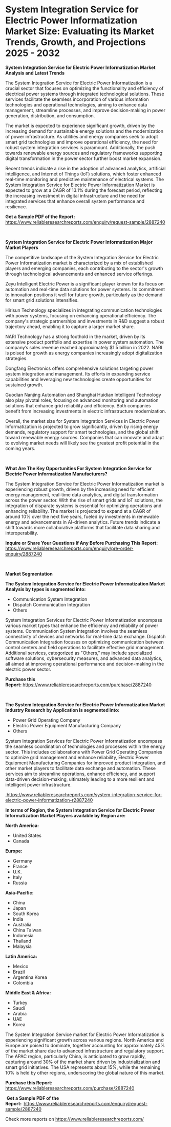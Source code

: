<p><h1>System Integration Service for Electric Power Informatization Market Size: Evaluating its Market Trends, Growth, and Projections 2025 - 2032</h1></p><p><strong>System Integration Service for Electric Power Informatization Market Analysis and Latest Trends</strong></p>
<p><p>The System Integration Service for Electric Power Informatization is a crucial sector that focuses on optimizing the functionality and efficiency of electrical power systems through integrated technological solutions. These services facilitate the seamless incorporation of various information technologies and operational technologies, aiming to enhance data management, streamline processes, and improve decision-making in power generation, distribution, and consumption.</p><p>The market is expected to experience significant growth, driven by the increasing demand for sustainable energy solutions and the modernization of power infrastructure. As utilities and energy companies seek to adopt smart grid technologies and improve operational efficiency, the need for robust system integration services is paramount. Additionally, the push towards renewable energy sources and regulatory frameworks supporting digital transformation in the power sector further boost market expansion.</p><p>Recent trends indicate a rise in the adoption of advanced analytics, artificial intelligence, and Internet of Things (IoT) solutions, which foster enhanced real-time monitoring and predictive maintenance of electrical systems. The System Integration Service for Electric Power Informatization Market is expected to grow at a CAGR of 13.1% during the forecast period, reflecting the increasing investment in digital infrastructure and the need for integrated services that enhance overall system performance and resilience.</p></p>
<p><strong>Get a Sample PDF of the Report:&nbsp;</strong> <a href="https://www.reliableresearchreports.com/enquiry/request-sample/2887240?utm_campaign=3037&utm_medium=2&utm_source=Github&utm_content=ia&utm_term=14032025&utm_id=system-integration-service-for-electric-power-informatization">https://www.reliableresearchreports.com/enquiry/request-sample/2887240</a></p>
<p>&nbsp;</p>
<p><strong>System Integration Service for Electric Power Informatization Major Market Players</strong></p>
<p><p>The competitive landscape of the System Integration Service for Electric Power Informatization market is characterized by a mix of established players and emerging companies, each contributing to the sector's growth through technological advancements and enhanced service offerings.</p><p>Zeyu Intelligent Electric Power is a significant player known for its focus on automation and real-time data solutions for power systems. Its commitment to innovation positions it well for future growth, particularly as the demand for smart grid solutions intensifies.</p><p>Hirisun Technology specializes in integrating communication technologies with power systems, focusing on enhancing operational efficiency. The company's strategic partnerships and investments in R&D suggest a robust trajectory ahead, enabling it to capture a larger market share.</p><p>NARI Technology has a strong foothold in the market, driven by its extensive product portfolio and expertise in power system automation. The company’s sales revenue reached approximately $1.5 billion in 2022. NARI is poised for growth as energy companies increasingly adopt digitalization strategies.</p><p>Dongfang Electronics offers comprehensive solutions targeting power system integration and management. Its efforts in expanding service capabilities and leveraging new technologies create opportunities for sustained growth.</p><p>Guodian Nanjing Automation and Shanghai Huidian Intelligent Technology also play pivotal roles, focusing on advanced monitoring and automation solutions that enhance grid reliability and efficiency. Both companies benefit from increasing investments in electric infrastructure modernization.</p><p>Overall, the market size for System Integration Services in Electric Power Informatization is projected to grow significantly, driven by rising energy demands, regulatory support for smart technologies, and the global shift toward renewable energy sources. Companies that can innovate and adapt to evolving market needs will likely see the greatest profit potential in the coming years.</p></p>
<p>&nbsp;</p>
<p><strong>What Are The Key Opportunities For System Integration Service for Electric Power Informatization Manufacturers?</strong></p>
<p><p>The System Integration Service for Electric Power Informatization market is experiencing robust growth, driven by the increasing need for efficient energy management, real-time data analytics, and digital transformation across the power sector. With the rise of smart grids and IoT solutions, the integration of disparate systems is essential for optimizing operations and enhancing reliability. The market is projected to expand at a CAGR of around 10% over the next five years, fueled by investments in renewable energy and advancements in AI-driven analytics. Future trends indicate a shift towards more collaborative platforms that facilitate data sharing and interoperability.</p></p>
<p><strong>Inquire or Share Your Questions If Any Before Purchasing This Report:</strong> <a href="https://www.reliableresearchreports.com/enquiry/pre-order-enquiry/2887240?utm_campaign=3037&utm_medium=2&utm_source=Github&utm_content=ia&utm_term=14032025&utm_id=system-integration-service-for-electric-power-informatization">https://www.reliableresearchreports.com/enquiry/pre-order-enquiry/2887240</a></p>
<p>&nbsp;</p>
<p><strong>Market Segmentation</strong></p>
<p><strong>The System Integration Service for Electric Power Informatization Market Analysis by types is segmented into:</strong></p>
<p><ul><li>Communication System Integration</li><li>Dispatch Communication Integration</li><li>Others</li></ul></p>
<p><p>System Integration Services for Electric Power Informatization encompass various market types that enhance the efficiency and reliability of power systems. Communication System Integration involves the seamless connectivity of devices and networks for real-time data exchange. Dispatch Communication Integration focuses on optimizing communication between control centers and field operations to facilitate effective grid management. Additional services, categorized as "Others," may include specialized software solutions, cybersecurity measures, and advanced data analytics, all aimed at improving operational performance and decision-making in the electric power sector.</p></p>
<p><strong>Purchase this Report:&nbsp;</strong><a href="https://www.reliableresearchreports.com/purchase/2887240?utm_campaign=3037&utm_medium=2&utm_source=Github&utm_content=ia&utm_term=14032025&utm_id=system-integration-service-for-electric-power-informatization">https://www.reliableresearchreports.com/purchase/2887240</a></p>
<p>&nbsp;</p>
<p><strong>The System Integration Service for Electric Power Informatization Market Industry Research by Application is segmented into:</strong></p>
<p><ul><li>Power Grid Operating Company</li><li>Electric Power Equipment Manufacturing Company</li><li>Others</li></ul></p>
<p><p>System Integration Services for Electric Power Informatization encompass the seamless coordination of technologies and processes within the energy sector. This includes collaborations with Power Grid Operating Companies to optimize grid management and enhance reliability, Electric Power Equipment Manufacturing Companies for improved product integration, and other market players to facilitate data exchange and automation. These services aim to streamline operations, enhance efficiency, and support data-driven decision-making, ultimately leading to a more resilient and intelligent power infrastructure.</p></p>
<p><a href="https://www.reliableresearchreports.com/system-integration-service-for-electric-power-informatization-r2887240?utm_campaign=3037&utm_medium=2&utm_source=Github&utm_content=ia&utm_term=14032025&utm_id=system-integration-service-for-electric-power-informatization">&nbsp;https://www.reliableresearchreports.com/system-integration-service-for-electric-power-informatization-r2887240</a></p>
<p><strong>In terms of Region, the System Integration Service for Electric Power Informatization Market Players available by Region are:</strong></p>
<p>
    <p> <strong> North America: </strong>
        <ul>
            <li>United States</li>
            <li>Canada</li>
        </ul>
        </p> 
    <p> <strong> Europe: </strong>
        <ul>
            <li>Germany</li>
            <li>France</li>
            <li>U.K.</li>
            <li>Italy</li>
            <li>Russia</li>
        </ul>
        </p> 
    <p> <strong> Asia-Pacific: </strong>
        <ul>
            <li>China</li>
            <li>Japan</li>
            <li>South Korea</li>
            <li>India</li>
            <li>Australia</li>
            <li>China Taiwan</li>
            <li>Indonesia</li>
            <li>Thailand</li>
            <li>Malaysia</li>
        </ul>
        </p> 
    <p> <strong> Latin America: </strong>
        <ul>
            <li>Mexico</li>
            <li>Brazil</li>
            <li>Argentina Korea</li>
            <li>Colombia</li>
        </ul>
        </p> 
    <p> <strong> Middle East & Africa: </strong>
        <ul>
            <li>Turkey</li>
            <li>Saudi</li>
            <li>Arabia</li>
            <li>UAE</li>
            <li>Korea</li>
        </ul>
    </p>
    </p>
<p><p>The System Integration Service market for Electric Power Informatization is experiencing significant growth across various regions. North America and Europe are poised to dominate, together accounting for approximately 45% of the market share due to advanced infrastructure and regulatory support. The APAC region, particularly China, is anticipated to grow rapidly, capturing around 30% of the market share driven by industrialization and smart grid initiatives. The USA represents about 15%, while the remaining 10% is held by other regions, underscoring the global nature of this market.</p></p>
<p><strong>Purchase this Report: </strong><a href="https://www.reliableresearchreports.com/purchase/2887240?utm_campaign=3037&utm_medium=2&utm_source=Github&utm_content=ia&utm_term=14032025&utm_id=system-integration-service-for-electric-power-informatization">https://www.reliableresearchreports.com/purchase/2887240</a></p>
<p>&nbsp;<strong>Get a Sample PDF of the Report:&nbsp;&nbsp;</strong><a href="https://www.reliableresearchreports.com/enquiry/request-sample/2887240?utm_campaign=3037&utm_medium=2&utm_source=Github&utm_content=ia&utm_term=14032025&utm_id=system-integration-service-for-electric-power-informatization">https://www.reliableresearchreports.com/enquiry/request-sample/2887240</a></p>
<p><strong></strong></p>
<p>Check more reports on <a href="https://www.reliableresearchreports.com/?utm_campaign=3037&utm_medium=2&utm_source=Github&utm_content=ia&utm_term=14032025&utm_id=system-integration-service-for-electric-power-informatization">https://www.reliableresearchreports.com/</a></p>